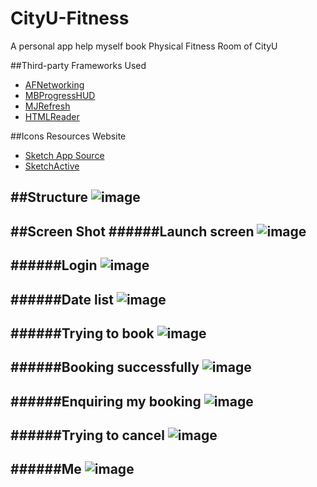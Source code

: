 # CityU-Fitness
A personal app help myself book Physical Fitness Room of CityU

##Third-party Frameworks Used
* [AFNetworking](https://github.com/AFNetworking/AFNetworking)
* [MBProgressHUD](https://github.com/jdg/MBProgressHUD)
* [MJRefresh](https://github.com/CoderMJLee/MJRefresh)
* [HTMLReader](https://github.com/nolanw/HTMLReader)

##Icons Resources Website
* [Sketch App Source](http://www.sketchappsources.com/)
* [SketchActive](http://aegeank.com/sketchactive/)


##Structure
![image](https://github.com/brookgao/CityU-Fitness/blob/master/ScreenShot/Structure.png)
--

##Screen Shot
######Launch screen
![image](https://github.com/brookgao/CityU-Fitness/blob/master/ScreenShot/1_launch.png)
--

######Login 
![image](https://github.com/brookgao/CityU-Fitness/blob/master/ScreenShot/2_login.png)
--

######Date list
![image](https://github.com/brookgao/CityU-Fitness/blob/master/ScreenShot/3_booingDate.png)
--

######Trying to book
![image](https://github.com/brookgao/CityU-Fitness/blob/master/ScreenShot/4_tryToBooking.png)
--

######Booking successfully
![image](https://github.com/brookgao/CityU-Fitness/blob/master/ScreenShot/5_booingSuccess.png)
--

######Enquiring my booking
![image](https://github.com/brookgao/CityU-Fitness/blob/master/ScreenShot/6_enquire.png)
--

######Trying to cancel
![image](https://github.com/brookgao/CityU-Fitness/blob/master/ScreenShot/7_cancelBooking.png)
--

######Me
![image](https://github.com/brookgao/CityU-Fitness/blob/master/ScreenShot/8_me.png)
--
